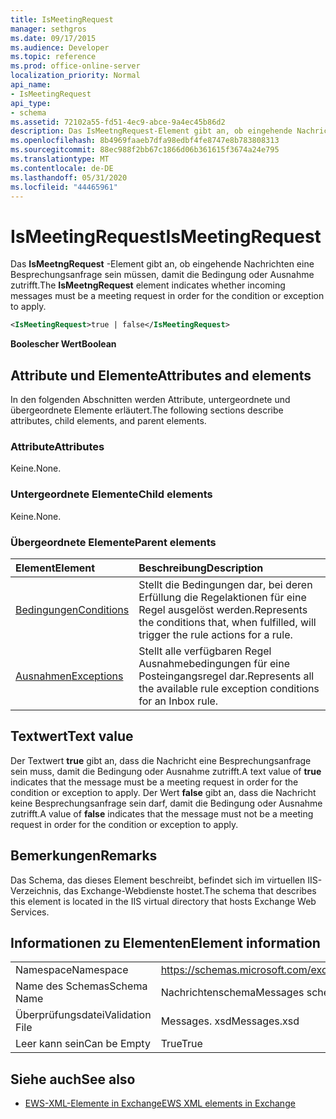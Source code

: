```yaml
---
title: IsMeetingRequest
manager: sethgros
ms.date: 09/17/2015
ms.audience: Developer
ms.topic: reference
ms.prod: office-online-server
localization_priority: Normal
api_name:
- IsMeetingRequest
api_type:
- schema
ms.assetid: 72102a55-fd51-4ec9-abce-9a4ec45b86d2
description: Das IsMeetngRequest-Element gibt an, ob eingehende Nachrichten eine Besprechungsanfrage sein müssen, damit die Bedingung oder Ausnahme zutrifft.
ms.openlocfilehash: 8b4969faaeb7dfa98edbf4fe8747e8b783808313
ms.sourcegitcommit: 88ec988f2bb67c1866d06b361615f3674a24e795
ms.translationtype: MT
ms.contentlocale: de-DE
ms.lasthandoff: 05/31/2020
ms.locfileid: "44465961"
---
```

# <a name="ismeetingrequest"></a><span data-ttu-id="39d64-103">IsMeetingRequest</span><span class="sxs-lookup"><span data-stu-id="39d64-103">IsMeetingRequest</span></span>

<span data-ttu-id="39d64-104">Das **IsMeetngRequest** -Element gibt an, ob eingehende Nachrichten eine Besprechungsanfrage sein müssen, damit die Bedingung oder Ausnahme zutrifft.</span><span class="sxs-lookup"><span data-stu-id="39d64-104">The **IsMeetngRequest** element indicates whether incoming messages must be a meeting request in order for the condition or exception to apply.</span></span> 
  
```XML
<IsMeetingRequest>true | false</IsMeetingRequest>
```

 <span data-ttu-id="39d64-105">**Boolescher Wert**</span><span class="sxs-lookup"><span data-stu-id="39d64-105">**Boolean**</span></span>
## <a name="attributes-and-elements"></a><span data-ttu-id="39d64-106">Attribute und Elemente</span><span class="sxs-lookup"><span data-stu-id="39d64-106">Attributes and elements</span></span>

<span data-ttu-id="39d64-107">In den folgenden Abschnitten werden Attribute, untergeordnete und übergeordnete Elemente erläutert.</span><span class="sxs-lookup"><span data-stu-id="39d64-107">The following sections describe attributes, child elements, and parent elements.</span></span>
  
### <a name="attributes"></a><span data-ttu-id="39d64-108">Attribute</span><span class="sxs-lookup"><span data-stu-id="39d64-108">Attributes</span></span>

<span data-ttu-id="39d64-109">Keine.</span><span class="sxs-lookup"><span data-stu-id="39d64-109">None.</span></span>
  
### <a name="child-elements"></a><span data-ttu-id="39d64-110">Untergeordnete Elemente</span><span class="sxs-lookup"><span data-stu-id="39d64-110">Child elements</span></span>

<span data-ttu-id="39d64-111">Keine.</span><span class="sxs-lookup"><span data-stu-id="39d64-111">None.</span></span>
  
### <a name="parent-elements"></a><span data-ttu-id="39d64-112">Übergeordnete Elemente</span><span class="sxs-lookup"><span data-stu-id="39d64-112">Parent elements</span></span>

|<span data-ttu-id="39d64-113">**Element**</span><span class="sxs-lookup"><span data-stu-id="39d64-113">**Element**</span></span>|<span data-ttu-id="39d64-114">**Beschreibung**</span><span class="sxs-lookup"><span data-stu-id="39d64-114">**Description**</span></span>|
|:-----|:-----|
|[<span data-ttu-id="39d64-115">Bedingungen</span><span class="sxs-lookup"><span data-stu-id="39d64-115">Conditions</span></span>](conditions.md) <br/> |<span data-ttu-id="39d64-116">Stellt die Bedingungen dar, bei deren Erfüllung die Regelaktionen für eine Regel ausgelöst werden.</span><span class="sxs-lookup"><span data-stu-id="39d64-116">Represents the conditions that, when fulfilled, will trigger the rule actions for a rule.</span></span>  <br/> |
|[<span data-ttu-id="39d64-117">Ausnahmen</span><span class="sxs-lookup"><span data-stu-id="39d64-117">Exceptions</span></span>](exceptions.md) <br/> |<span data-ttu-id="39d64-118">Stellt alle verfügbaren Regel Ausnahmebedingungen für eine Posteingangsregel dar.</span><span class="sxs-lookup"><span data-stu-id="39d64-118">Represents all the available rule exception conditions for an Inbox rule.</span></span>  <br/> |
   
## <a name="text-value"></a><span data-ttu-id="39d64-119">Textwert</span><span class="sxs-lookup"><span data-stu-id="39d64-119">Text value</span></span>

<span data-ttu-id="39d64-120">Der Textwert **true** gibt an, dass die Nachricht eine Besprechungsanfrage sein muss, damit die Bedingung oder Ausnahme zutrifft.</span><span class="sxs-lookup"><span data-stu-id="39d64-120">A text value of **true** indicates that the message must be a meeting request in order for the condition or exception to apply.</span></span> <span data-ttu-id="39d64-121">Der Wert **false** gibt an, dass die Nachricht keine Besprechungsanfrage sein darf, damit die Bedingung oder Ausnahme zutrifft.</span><span class="sxs-lookup"><span data-stu-id="39d64-121">A value of **false** indicates that the message must not be a meeting request in order for the condition or exception to apply.</span></span> 
  
## <a name="remarks"></a><span data-ttu-id="39d64-122">Bemerkungen</span><span class="sxs-lookup"><span data-stu-id="39d64-122">Remarks</span></span>

<span data-ttu-id="39d64-123">Das Schema, das dieses Element beschreibt, befindet sich im virtuellen IIS-Verzeichnis, das Exchange-Webdienste hostet.</span><span class="sxs-lookup"><span data-stu-id="39d64-123">The schema that describes this element is located in the IIS virtual directory that hosts Exchange Web Services.</span></span>
  
## <a name="element-information"></a><span data-ttu-id="39d64-124">Informationen zu Elementen</span><span class="sxs-lookup"><span data-stu-id="39d64-124">Element information</span></span>

|||
|:-----|:-----|
|<span data-ttu-id="39d64-125">Namespace</span><span class="sxs-lookup"><span data-stu-id="39d64-125">Namespace</span></span>  <br/> |https://schemas.microsoft.com/exchange/services/2006/messages  <br/> |
|<span data-ttu-id="39d64-126">Name des Schemas</span><span class="sxs-lookup"><span data-stu-id="39d64-126">Schema Name</span></span>  <br/> |<span data-ttu-id="39d64-127">Nachrichtenschema</span><span class="sxs-lookup"><span data-stu-id="39d64-127">Messages schema</span></span>  <br/> |
|<span data-ttu-id="39d64-128">Überprüfungsdatei</span><span class="sxs-lookup"><span data-stu-id="39d64-128">Validation File</span></span>  <br/> |<span data-ttu-id="39d64-129">Messages. xsd</span><span class="sxs-lookup"><span data-stu-id="39d64-129">Messages.xsd</span></span>  <br/> |
|<span data-ttu-id="39d64-130">Leer kann sein</span><span class="sxs-lookup"><span data-stu-id="39d64-130">Can be Empty</span></span>  <br/> |<span data-ttu-id="39d64-131">True</span><span class="sxs-lookup"><span data-stu-id="39d64-131">True</span></span>  <br/> |
   
## <a name="see-also"></a><span data-ttu-id="39d64-132">Siehe auch</span><span class="sxs-lookup"><span data-stu-id="39d64-132">See also</span></span>



- [<span data-ttu-id="39d64-133">EWS-XML-Elemente in Exchange</span><span class="sxs-lookup"><span data-stu-id="39d64-133">EWS XML elements in Exchange</span></span>](ews-xml-elements-in-exchange.md)

